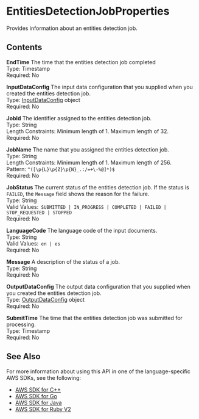 # EntitiesDetectionJobProperties<a name="API_EntitiesDetectionJobProperties"></a>

Provides information about an entities detection job\.

## Contents<a name="API_EntitiesDetectionJobProperties_Contents"></a>

 **EndTime**   <a name="comprehend-Type-EntitiesDetectionJobProperties-EndTime"></a>
The time that the entities detection job completed  
Type: Timestamp  
Required: No

 **InputDataConfig**   <a name="comprehend-Type-EntitiesDetectionJobProperties-InputDataConfig"></a>
The input data configuration that you supplied when you created the entities detection job\.  
Type: [InputDataConfig](API_InputDataConfig.md) object  
Required: No

 **JobId**   <a name="comprehend-Type-EntitiesDetectionJobProperties-JobId"></a>
The identifier assigned to the entities detection job\.  
Type: String  
Length Constraints: Minimum length of 1\. Maximum length of 32\.  
Required: No

 **JobName**   <a name="comprehend-Type-EntitiesDetectionJobProperties-JobName"></a>
The name that you assigned the entities detection job\.  
Type: String  
Length Constraints: Minimum length of 1\. Maximum length of 256\.  
Pattern: `^([\p{L}\p{Z}\p{N}_.:/=+\-%@]*)$`   
Required: No

 **JobStatus**   <a name="comprehend-Type-EntitiesDetectionJobProperties-JobStatus"></a>
The current status of the entities detection job\. If the status is `FAILED`, the `Message` field shows the reason for the failure\.  
Type: String  
Valid Values:` SUBMITTED | IN_PROGRESS | COMPLETED | FAILED | STOP_REQUESTED | STOPPED`   
Required: No

 **LanguageCode**   <a name="comprehend-Type-EntitiesDetectionJobProperties-LanguageCode"></a>
The language code of the input documents\.  
Type: String  
Valid Values:` en | es`   
Required: No

 **Message**   <a name="comprehend-Type-EntitiesDetectionJobProperties-Message"></a>
A description of the status of a job\.  
Type: String  
Required: No

 **OutputDataConfig**   <a name="comprehend-Type-EntitiesDetectionJobProperties-OutputDataConfig"></a>
The output data configuration that you supplied when you created the entities detection job\.   
Type: [OutputDataConfig](API_OutputDataConfig.md) object  
Required: No

 **SubmitTime**   <a name="comprehend-Type-EntitiesDetectionJobProperties-SubmitTime"></a>
The time that the entities detection job was submitted for processing\.  
Type: Timestamp  
Required: No

## See Also<a name="API_EntitiesDetectionJobProperties_SeeAlso"></a>

For more information about using this API in one of the language\-specific AWS SDKs, see the following:
+  [AWS SDK for C\+\+](https://docs.aws.amazon.com/goto/SdkForCpp/comprehend-2017-11-27/EntitiesDetectionJobProperties) 
+  [AWS SDK for Go](https://docs.aws.amazon.com/goto/SdkForGoV1/comprehend-2017-11-27/EntitiesDetectionJobProperties) 
+  [AWS SDK for Java](https://docs.aws.amazon.com/goto/SdkForJava/comprehend-2017-11-27/EntitiesDetectionJobProperties) 
+  [AWS SDK for Ruby V2](https://docs.aws.amazon.com/goto/SdkForRubyV2/comprehend-2017-11-27/EntitiesDetectionJobProperties) 